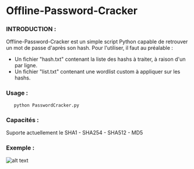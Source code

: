 # Offline-Password-Cracker

### INTRODUCTION :
Offline-Password-Cracker est un simple script Python capable de retrouver un mot de passe d'après son hash.
Pour l'utiliser, il faut au préalable :
- Un fichier "hash.txt" contenant la liste des hashs à traiter, à raison d'un par ligne.
- Un fichier "list.txt" contenant une wordlist custom à appliquer sur les hashs.

### Usage :
       python PasswordCracker.py
       
### Capacités :
Suporte actuellement le SHA1 - SHA254 - SHA512 - MD5

### Exemple :
![alt text](https://raw.githubusercontent.com/HomardBoy/Offline-Password-Cracker/blob/master/git.PNG)
